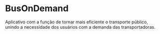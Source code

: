 # BusOnDemand
Aplicativo com a função de tornar mais eficiente o transporte público, unindo a necessidade dos usuários com a demanda das transportadoras.

